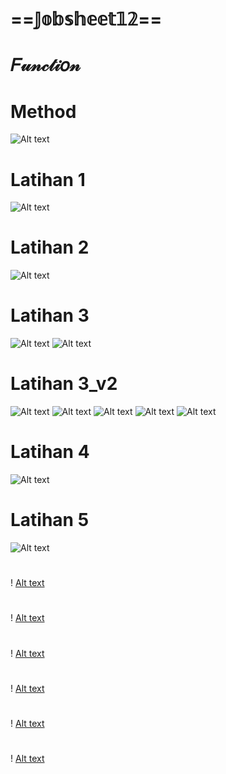 # ==𝕁𝕠𝕓𝕤𝕙𝕖𝕖𝕥𝟙𝟚==
# 𝐹𝓊𝓃𝒸𝓉𝒾𝑜𝓃

# Method
![Alt text](https://github.com/Syihabuddinsanni/Jobsheet12_Function/blob/master/Method.png)


# Latihan 1
![Alt text](https://github.com/Syihabuddinsanni/Jobsheet12_Function/blob/master/Latihan.png)


# Latihan 2
![Alt text](https://github.com/Syihabuddinsanni/Jobsheet12_Function/blob/master/L2.png)

# Latihan 3
![Alt text](https://github.com/Syihabuddinsanni/Jobsheet12_Function/blob/master/Latihan3.png)
![Alt text](https://github.com/Syihabuddinsanni/Jobsheet12_Function/blob/master/L3A_4.png)


# Latihan 3_v2
![Alt text]()
![Alt text]()
![Alt text]()
![Alt text]()
![Alt text]()


# Latihan 4
![Alt text]()


# Latihan 5
![Alt text]()



# 
! [Alt text]()


#
! [Alt text]()


#
! [Alt text]()


#
! [Alt text]()


#
! [Alt text]()


#
! [Alt text]()
